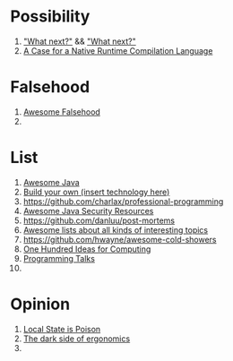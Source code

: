 # Possibility

1. ["What next?"](https://graydon.livejournal.com/256533.html) && ["What next?"](https://graydon2.dreamwidth.org/253769.html)
1. [A Case for a Native Runtime Compilation Language](https://jott.live/markdown/dynamic_compilation)

# Falsehood

1. [Awesome Falsehood](https://github.com/kdeldycke/awesome-falsehood)
1. []()

# List

1. [Awesome Java](https://github.com/akullpp/awesome-java)
1. [Build your own (insert technology here)](https://github.com/danistefanovic/build-your-own-x)
1. https://github.com/charlax/professional-programming
1. [Awesome Java Security Resources](https://github.com/guardrailsio/awesome-java-security)
1. https://github.com/danluu/post-mortems
1. [Awesome lists about all kinds of interesting topics](https://github.com/sindresorhus/awesome)
1. https://github.com/hwayne/awesome-cold-showers
1. [One Hundred Ideas for Computing](https://github.com/samsquire/ideas)
1. [Programming Talks](https://github.com/hellerve/programming-talks)
1. []()

# Opinion

1. [Local State is Poison](https://awelonblue.wordpress.com/2012/10/21/local-state-is-poison/)
1. [The dark side of ergonomics](https://vorner.github.io/2018/04/08/Dark-side-of-ergonomics.html)
1. []()

